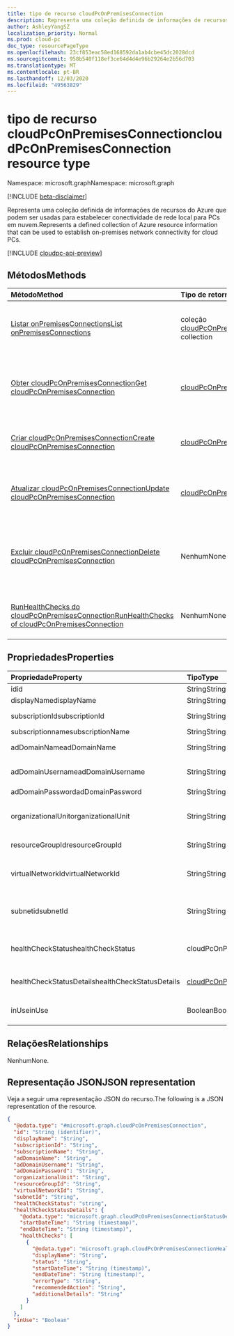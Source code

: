 ```yaml
---
title: tipo de recurso cloudPcOnPremisesConnection
description: Representa uma coleção definida de informações de recursos do Azure que podem ser usadas para estabelecer conectividade de rede local para PCs em nuvem.
author: AshleyYangSZ
localization_priority: Normal
ms.prod: cloud-pc
doc_type: resourcePageType
ms.openlocfilehash: 23cf853eac58ed168592da1ab4cbe45dc2028dcd
ms.sourcegitcommit: 958b540f118ef3ce64d4d4e96b29264e2b56d703
ms.translationtype: MT
ms.contentlocale: pt-BR
ms.lasthandoff: 12/03/2020
ms.locfileid: "49563829"
---
```

# <a name="cloudpconpremisesconnection-resource-type"></a><span data-ttu-id="a3056-103">tipo de recurso cloudPcOnPremisesConnection</span><span class="sxs-lookup"><span data-stu-id="a3056-103">cloudPcOnPremisesConnection resource type</span></span>

<span data-ttu-id="a3056-104">Namespace: microsoft.graph</span><span class="sxs-lookup"><span data-stu-id="a3056-104">Namespace: microsoft.graph</span></span>

[!INCLUDE [beta-disclaimer](../../includes/beta-disclaimer.md)]

<span data-ttu-id="a3056-105">Representa uma coleção definida de informações de recursos do Azure que podem ser usadas para estabelecer conectividade de rede local para PCs em nuvem.</span><span class="sxs-lookup"><span data-stu-id="a3056-105">Represents a defined collection of Azure resource information that can be used to establish on-premises network connectivity for cloud PCs.</span></span>

[!INCLUDE [cloudpc-api-preview](../../includes/cloudpc-api-preview.md)]

## <a name="methods"></a><span data-ttu-id="a3056-106">Métodos</span><span class="sxs-lookup"><span data-stu-id="a3056-106">Methods</span></span>

|<span data-ttu-id="a3056-107">Método</span><span class="sxs-lookup"><span data-stu-id="a3056-107">Method</span></span>|<span data-ttu-id="a3056-108">Tipo de retorno</span><span class="sxs-lookup"><span data-stu-id="a3056-108">Return type</span></span>|<span data-ttu-id="a3056-109">Descrição</span><span class="sxs-lookup"><span data-stu-id="a3056-109">Description</span></span>|
|:---|:---|:---|
|[<span data-ttu-id="a3056-110">Listar onPremisesConnections</span><span class="sxs-lookup"><span data-stu-id="a3056-110">List onPremisesConnections</span></span>](../api/virtualendpoint-list-onpremisesconnections.md)|<span data-ttu-id="a3056-111">coleção [cloudPcOnPremisesConnection](../resources/cloudpconpremisesconnection.md)</span><span class="sxs-lookup"><span data-stu-id="a3056-111">[cloudPcOnPremisesConnection](../resources/cloudpconpremisesconnection.md) collection</span></span>|<span data-ttu-id="a3056-112">Listar Propriedades e relações dos objetos [cloudPcOnPremisesConnection](../resources/cloudpconpremisesconnection.md) .</span><span class="sxs-lookup"><span data-stu-id="a3056-112">List properties and relationships of the [cloudPcOnPremisesConnection](../resources/cloudpconpremisesconnection.md) objects.</span></span>|
|[<span data-ttu-id="a3056-113">Obter cloudPcOnPremisesConnection</span><span class="sxs-lookup"><span data-stu-id="a3056-113">Get cloudPcOnPremisesConnection</span></span>](../api/cloudpconpremisesconnection-get.md)|[<span data-ttu-id="a3056-114">cloudPcOnPremisesConnection</span><span class="sxs-lookup"><span data-stu-id="a3056-114">cloudPcOnPremisesConnection</span></span>](../resources/cloudpconpremisesconnection.md)|<span data-ttu-id="a3056-115">Leia as propriedades e as relações do objeto [cloudPcOnPremisesConnection](../resources/cloudpconpremisesconnection.md) .</span><span class="sxs-lookup"><span data-stu-id="a3056-115">Read the properties and relationships of the [cloudPcOnPremisesConnection](../resources/cloudpconpremisesconnection.md) object.</span></span>|
|[<span data-ttu-id="a3056-116">Criar cloudPcOnPremisesConnection</span><span class="sxs-lookup"><span data-stu-id="a3056-116">Create cloudPcOnPremisesConnection</span></span>](../api/virtualendpoint-post-onpremisesconnections.md)|[<span data-ttu-id="a3056-117">cloudPcOnPremisesConnection</span><span class="sxs-lookup"><span data-stu-id="a3056-117">cloudPcOnPremisesConnection</span></span>](../resources/cloudpconpremisesconnection.md)|<span data-ttu-id="a3056-118">Criar um novo objeto [cloudPcOnPremisesConnection](../resources/cloudpconpremisesconnection.md) .</span><span class="sxs-lookup"><span data-stu-id="a3056-118">Create a new [cloudPcOnPremisesConnection](../resources/cloudpconpremisesconnection.md) object.</span></span>|
|[<span data-ttu-id="a3056-119">Atualizar cloudPcOnPremisesConnection</span><span class="sxs-lookup"><span data-stu-id="a3056-119">Update cloudPcOnPremisesConnection</span></span>](../api/cloudpconpremisesconnection-update.md)|[<span data-ttu-id="a3056-120">cloudPcOnPremisesConnection</span><span class="sxs-lookup"><span data-stu-id="a3056-120">cloudPcOnPremisesConnection</span></span>](../resources/cloudpconpremisesconnection.md)|<span data-ttu-id="a3056-121">Atualiza as propriedades de um objeto [cloudPcOnPremisesConnection](../resources/cloudpconpremisesconnection.md) .</span><span class="sxs-lookup"><span data-stu-id="a3056-121">Update the properties of a [cloudPcOnPremisesConnection](../resources/cloudpconpremisesconnection.md) object.</span></span>|
|[<span data-ttu-id="a3056-122">Excluir cloudPcOnPremisesConnection</span><span class="sxs-lookup"><span data-stu-id="a3056-122">Delete cloudPcOnPremisesConnection</span></span>](../api/cloudpconpremisesconnection-delete.md)|<span data-ttu-id="a3056-123">Nenhum</span><span class="sxs-lookup"><span data-stu-id="a3056-123">None</span></span>|<span data-ttu-id="a3056-124">Excluir um objeto [cloudPcOnPremisesConnection](../resources/cloudpconpremisesconnection.md) .</span><span class="sxs-lookup"><span data-stu-id="a3056-124">Delete a [cloudPcOnPremisesConnection](../resources/cloudpconpremisesconnection.md) object.</span></span> <span data-ttu-id="a3056-125">Não é possível excluir uma conexão que está sendo usada.</span><span class="sxs-lookup"><span data-stu-id="a3056-125">You can’t delete an connection that’s in use.</span></span>|
|[<span data-ttu-id="a3056-126">RunHealthChecks do cloudPcOnPremisesConnection</span><span class="sxs-lookup"><span data-stu-id="a3056-126">RunHealthChecks of cloudPcOnPremisesConnection</span></span>](../api/cloudpconpremisesconnection-runhealthcheck.md)|<span data-ttu-id="a3056-127">Nenhum</span><span class="sxs-lookup"><span data-stu-id="a3056-127">None</span></span>|<span data-ttu-id="a3056-128">Executar verificações de integridade no [cloudPcOnPremisesConnection](../resources/cloudpconpremisesconnection.md).</span><span class="sxs-lookup"><span data-stu-id="a3056-128">Run health checks on the [cloudPcOnPremisesConnection](../resources/cloudpconpremisesconnection.md).</span></span>|

## <a name="properties"></a><span data-ttu-id="a3056-129">Propriedades</span><span class="sxs-lookup"><span data-stu-id="a3056-129">Properties</span></span>

|<span data-ttu-id="a3056-130">Propriedade</span><span class="sxs-lookup"><span data-stu-id="a3056-130">Property</span></span>|<span data-ttu-id="a3056-131">Tipo</span><span class="sxs-lookup"><span data-stu-id="a3056-131">Type</span></span>|<span data-ttu-id="a3056-132">Descrição</span><span class="sxs-lookup"><span data-stu-id="a3056-132">Description</span></span>|
|:---|:---|:---|
|<span data-ttu-id="a3056-133">id</span><span class="sxs-lookup"><span data-stu-id="a3056-133">id</span></span>|<span data-ttu-id="a3056-134">String</span><span class="sxs-lookup"><span data-stu-id="a3056-134">String</span></span>|<span data-ttu-id="a3056-135">Identificador exclusivo para a conexão local.</span><span class="sxs-lookup"><span data-stu-id="a3056-135">Unique identifier for the on-premises connection.</span></span> <span data-ttu-id="a3056-136">Somente leitura.</span><span class="sxs-lookup"><span data-stu-id="a3056-136">Read-only.</span></span>|
|<span data-ttu-id="a3056-137">displayName</span><span class="sxs-lookup"><span data-stu-id="a3056-137">displayName</span></span>|<span data-ttu-id="a3056-138">String</span><span class="sxs-lookup"><span data-stu-id="a3056-138">String</span></span>|<span data-ttu-id="a3056-139">O nome de exibição para a conexão local.</span><span class="sxs-lookup"><span data-stu-id="a3056-139">The display name for the on-premises connection.</span></span>|
|<span data-ttu-id="a3056-140">subscriptionId</span><span class="sxs-lookup"><span data-stu-id="a3056-140">subscriptionId</span></span>|<span data-ttu-id="a3056-141">String</span><span class="sxs-lookup"><span data-stu-id="a3056-141">String</span></span>|<span data-ttu-id="a3056-142">A ID da assinatura de destino do Azure que está associada ao seu locatário.</span><span class="sxs-lookup"><span data-stu-id="a3056-142">The ID of the target Azure subscription that’s associated with your tenant.</span></span>|
|<span data-ttu-id="a3056-143">subscriptionname</span><span class="sxs-lookup"><span data-stu-id="a3056-143">subscriptionName</span></span>|<span data-ttu-id="a3056-144">String</span><span class="sxs-lookup"><span data-stu-id="a3056-144">String</span></span>|<span data-ttu-id="a3056-145">O nome da assinatura de destino do Azure.</span><span class="sxs-lookup"><span data-stu-id="a3056-145">The name of the target Azure subscription.</span></span> <span data-ttu-id="a3056-146">Somente leitura.</span><span class="sxs-lookup"><span data-stu-id="a3056-146">Read-only.</span></span>|
|<span data-ttu-id="a3056-147">adDomainName</span><span class="sxs-lookup"><span data-stu-id="a3056-147">adDomainName</span></span>|<span data-ttu-id="a3056-148">String</span><span class="sxs-lookup"><span data-stu-id="a3056-148">String</span></span>|<span data-ttu-id="a3056-149">O FQDN (nome de domínio totalmente qualificado) do domínio do Active Directory que você deseja ingressar.</span><span class="sxs-lookup"><span data-stu-id="a3056-149">The fully qualified domain name (FQDN) of the Active Directory domain you want to join.</span></span>|
|<span data-ttu-id="a3056-150">adDomainUsername</span><span class="sxs-lookup"><span data-stu-id="a3056-150">adDomainUsername</span></span>|<span data-ttu-id="a3056-151">String</span><span class="sxs-lookup"><span data-stu-id="a3056-151">String</span></span>|<span data-ttu-id="a3056-152">O nome de usuário de uma conta do Active Directory (usuário ou conta de serviço) que tem permissões para criar objetos de computador no Active Directory.</span><span class="sxs-lookup"><span data-stu-id="a3056-152">The username of an Active Directory account (user or service account) that has permissions to create computer objects in Active Directory.</span></span> <span data-ttu-id="a3056-153">Formato obrigatório: contoso@microsoft.com.</span><span class="sxs-lookup"><span data-stu-id="a3056-153">Required format: contoso@microsoft.com.</span></span>|
|<span data-ttu-id="a3056-154">adDomainPassword</span><span class="sxs-lookup"><span data-stu-id="a3056-154">adDomainPassword</span></span>|<span data-ttu-id="a3056-155">String</span><span class="sxs-lookup"><span data-stu-id="a3056-155">String</span></span>|<span data-ttu-id="a3056-156">A senha associada ao adDomainUsername.</span><span class="sxs-lookup"><span data-stu-id="a3056-156">The password associated with adDomainUsername.</span></span>|
|<span data-ttu-id="a3056-157">organizationalUnit</span><span class="sxs-lookup"><span data-stu-id="a3056-157">organizationalUnit</span></span>|<span data-ttu-id="a3056-158">String</span><span class="sxs-lookup"><span data-stu-id="a3056-158">String</span></span>|<span data-ttu-id="a3056-159">A unidade organizacional (OU) em que a conta de computador é criada.</span><span class="sxs-lookup"><span data-stu-id="a3056-159">The organizational unit (OU) in which the computer account is created.</span></span> <span data-ttu-id="a3056-160">Se for Left NULL, a UO configurada como padrão (um contêiner de objeto de computador conhecido) no seu domínio do Active Directory (OU) será usada.</span><span class="sxs-lookup"><span data-stu-id="a3056-160">If left null, the OU that’s configured as the default (a well-known computer object container) in your Active Directory domain (OU) is used.</span></span> <span data-ttu-id="a3056-161">Opcional.</span><span class="sxs-lookup"><span data-stu-id="a3056-161">Optional.</span></span>|
|<span data-ttu-id="a3056-162">resourceGroupId</span><span class="sxs-lookup"><span data-stu-id="a3056-162">resourceGroupId</span></span>|<span data-ttu-id="a3056-163">String</span><span class="sxs-lookup"><span data-stu-id="a3056-163">String</span></span>|<span data-ttu-id="a3056-164">A ID do grupo de recursos de destino.</span><span class="sxs-lookup"><span data-stu-id="a3056-164">The ID of the target resource group.</span></span> <span data-ttu-id="a3056-165">Formato obrigatório: "/subscriptions/{subscription-id}/resourceGroups/{resourceGroupName}".</span><span class="sxs-lookup"><span data-stu-id="a3056-165">Required format: "/subscriptions/{subscription-id}/resourceGroups/{resourceGroupName}".</span></span>|
|<span data-ttu-id="a3056-166">virtualNetworkId</span><span class="sxs-lookup"><span data-stu-id="a3056-166">virtualNetworkId</span></span>|<span data-ttu-id="a3056-167">String</span><span class="sxs-lookup"><span data-stu-id="a3056-167">String</span></span>|<span data-ttu-id="a3056-168">A ID da rede virtual de destino.</span><span class="sxs-lookup"><span data-stu-id="a3056-168">The ID of the target virtual network.</span></span> <span data-ttu-id="a3056-169">Formato obrigatório: "/subscriptions/{subscription-id}/resourceGroups/{resourceGroupName}/providers/Microsoft.Network/virtualNetworks/{virtualNetworkName}".</span><span class="sxs-lookup"><span data-stu-id="a3056-169">Required format: "/subscriptions/{subscription-id}/resourceGroups/{resourceGroupName}/providers/Microsoft.Network/virtualNetworks/{virtualNetworkName}".</span></span>|
|<span data-ttu-id="a3056-170">subnetid</span><span class="sxs-lookup"><span data-stu-id="a3056-170">subnetId</span></span>|<span data-ttu-id="a3056-171">String</span><span class="sxs-lookup"><span data-stu-id="a3056-171">String</span></span>|<span data-ttu-id="a3056-172">A ID da sub-rede de destino.</span><span class="sxs-lookup"><span data-stu-id="a3056-172">The ID of the target subnet.</span></span> <span data-ttu-id="a3056-173">Formato obrigatório: "/subscriptions/{subscription-id}/resourceGroups/{resourceGroupName}/providers/Microsoft.Network/virtualNetworks/{virtualNetworkId}/subnets/{subnetName}".</span><span class="sxs-lookup"><span data-stu-id="a3056-173">Required format: "/subscriptions/{subscription-id}/resourceGroups/{resourceGroupName}/providers/Microsoft.Network/virtualNetworks/{virtualNetworkId}/subnets/{subnetName}".</span></span>|
|<span data-ttu-id="a3056-174">healthCheckStatus</span><span class="sxs-lookup"><span data-stu-id="a3056-174">healthCheckStatus</span></span>|<span data-ttu-id="a3056-175">cloudPcOnPremisesConnectionStatus</span><span class="sxs-lookup"><span data-stu-id="a3056-175">cloudPcOnPremisesConnectionStatus</span></span>|<span data-ttu-id="a3056-176">O status da verificação de integridade mais recente feita na conexão local.</span><span class="sxs-lookup"><span data-stu-id="a3056-176">The status of the most recent health check done on the on-premises connection.</span></span> <span data-ttu-id="a3056-177">Por exemplo, se o status for "Passed", a conexão local passará por todas as verificações executadas pelo serviço.</span><span class="sxs-lookup"><span data-stu-id="a3056-177">For example, if status is "passed", the on-premises connection has passed all checks run by the service.</span></span> <span data-ttu-id="a3056-178">Somente leitura.</span><span class="sxs-lookup"><span data-stu-id="a3056-178">Read-only.</span></span> <span data-ttu-id="a3056-179">Os valores possíveis são: `Pending`, `Running`, `Passed`, `Failed`, `UnknownFutureValue`.</span><span class="sxs-lookup"><span data-stu-id="a3056-179">Possible values are: `Pending`, `Running`, `Passed`, `Failed`, `UnknownFutureValue`.</span></span>|
|<span data-ttu-id="a3056-180">healthCheckStatusDetails</span><span class="sxs-lookup"><span data-stu-id="a3056-180">healthCheckStatusDetails</span></span>|[<span data-ttu-id="a3056-181">cloudPcOnPremisesConnectionStatusDetails</span><span class="sxs-lookup"><span data-stu-id="a3056-181">cloudPcOnPremisesConnectionStatusDetails</span></span>](../resources/cloudpconpremisesconnectionstatusdetails.md)|<span data-ttu-id="a3056-182">Os detalhes das verificações de integridade da conexão e os resultados correspondentes.</span><span class="sxs-lookup"><span data-stu-id="a3056-182">The details of the connection's health checks and the corresponding results.</span></span> <span data-ttu-id="a3056-183">Retornado apenas em `$select`.</span><span class="sxs-lookup"><span data-stu-id="a3056-183">Returned only on `$select`.</span></span> <span data-ttu-id="a3056-184">Veja um [exemplo](../api/cloudpconpremisesconnection-get.md) de como obter a propriedade healthCheckStatusDetails. Somente leitura.</span><span class="sxs-lookup"><span data-stu-id="a3056-184">See an [example](../api/cloudpconpremisesconnection-get.md) of getting the healthCheckStatusDetails property.Read-only.</span></span>|
|<span data-ttu-id="a3056-185">inUse</span><span class="sxs-lookup"><span data-stu-id="a3056-185">inUse</span></span>|<span data-ttu-id="a3056-186">Boolean</span><span class="sxs-lookup"><span data-stu-id="a3056-186">Boolean</span></span>|<span data-ttu-id="a3056-187">Quando true, a conexão local está em uso.</span><span class="sxs-lookup"><span data-stu-id="a3056-187">When true, the on-premises connection is in use.</span></span> <span data-ttu-id="a3056-188">Quando for false, a conexão não será usada.</span><span class="sxs-lookup"><span data-stu-id="a3056-188">When false, the connection is not in use.</span></span> <span data-ttu-id="a3056-189">Você não pode excluir uma conexão que está sendo usada.</span><span class="sxs-lookup"><span data-stu-id="a3056-189">You cannot delete a connection that’s in use.</span></span> <span data-ttu-id="a3056-190">Somente leitura.</span><span class="sxs-lookup"><span data-stu-id="a3056-190">Read-only.</span></span>|

## <a name="relationships"></a><span data-ttu-id="a3056-191">Relações</span><span class="sxs-lookup"><span data-stu-id="a3056-191">Relationships</span></span>

<span data-ttu-id="a3056-192">Nenhum</span><span class="sxs-lookup"><span data-stu-id="a3056-192">None.</span></span>

## <a name="json-representation"></a><span data-ttu-id="a3056-193">Representação JSON</span><span class="sxs-lookup"><span data-stu-id="a3056-193">JSON representation</span></span>

<span data-ttu-id="a3056-194">Veja a seguir uma representação JSON do recurso.</span><span class="sxs-lookup"><span data-stu-id="a3056-194">The following is a JSON representation of the resource.</span></span>
<!-- {
  "blockType": "resource",
  "keyProperty": "id",
  "@odata.type": "microsoft.graph.cloudPcOnPremisesConnection",
  "baseType": "microsoft.graph.entity",
  "openType": false,
  "optionalProperties": ["healthCheckStatusDetails"]
}
-->

``` json
{
  "@odata.type": "#microsoft.graph.cloudPcOnPremisesConnection",
  "id": "String (identifier)",
  "displayName": "String",
  "subscriptionId": "String",
  "subscriptionName": "String",
  "adDomainName": "String",
  "adDomainUsername": "String",
  "adDomainPassword": "String",
  "organizationalUnit": "String",
  "resourceGroupId": "String",
  "virtualNetworkId": "String",
  "subnetId": "String",
  "healthCheckStatus": "string",
  "healthCheckStatusDetails": {
    "@odata.type": "microsoft.graph.cloudPcOnPremisesConnectionStatusDetails",
    "startDateTime": "String (timestamp)",
    "endDateTime": "String (timestamp)",
    "healthChecks": [
      {
        "@odata.type": "microsoft.graph.cloudPcOnPremisesConnectionHealthCheck",
        "displayName": "String",
        "status": "String",
        "startDateTime": "String (timestamp)",
        "endDateTime": "String (timestamp)",
        "errorType": "String",
        "recommendedAction": "String",
        "additionalDetails": "String"
      }
    ]
  },
  "inUse": "Boolean"
}
```
